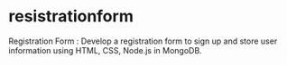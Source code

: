 # resistrationform
Registration Form : Develop a registration form to sign up and store user information using HTML, CSS, Node.js in MongoDB.
